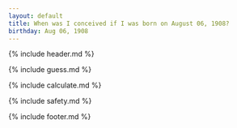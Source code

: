 ```yaml
---
layout: default
title: When was I conceived if I was born on August 06, 1908?
birthday: Aug 06, 1908
---
```


{% include header.md %}

{% include guess.md %}

{% include calculate.md %}

{% include safety.md %}

{% include footer.md %}



